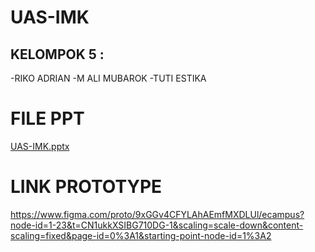 # UAS-IMK 
## KELOMPOK 5 :
-RIKO ADRIAN
-M ALI MUBAROK
-TUTI ESTIKA

# FILE PPT 
[UAS-IMK.pptx](https://github.com/user-attachments/files/16059978/UAS-IMK.pptx)

# LINK PROTOTYPE
https://www.figma.com/proto/9xGGv4CFYLAhAEmfMXDLUl/ecampus?node-id=1-23&t=CN1ukkXSIBG710DG-1&scaling=scale-down&content-scaling=fixed&page-id=0%3A1&starting-point-node-id=1%3A2
